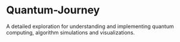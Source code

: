 # Quantum-Journey
A detailed exploration for understanding and implementing quantum computing, algorithm simulations and visualizations.
